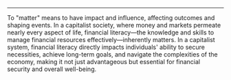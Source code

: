 
___

To "matter" means to have impact and influence, affecting outcomes and shaping events. In a capitalist society, where money and markets permeate nearly every aspect of life, financial literacy—the knowledge and skills to manage financial resources effectively—inherently matters. In a capitalist system, financial literacy directly impacts individuals' ability to secure necessities, achieve long-term goals, and navigate the complexities of the economy, making it not just advantageous but essential for financial security and overall well-being.